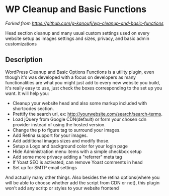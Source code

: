 WP Cleanup and Basic Functions
==============================

*Forked from https://github.com/g-kanoufi/wp-cleanup-and-basic-functions*

Head section cleanup and many usual custom settings used on every website setup as images settings and sizes, privacy, and basic admin customizations

Description
----------

WordPress Cleanup and Basic Options Functions is a utility plugin, even though it's was developed with a  focus on developers as many functionalities are what you might just add to every new website you build, it's really easy to use, just check the boxes corresponding to the set up you want.
It will help you:

*    Cleanup your website head and also some markup included with shortcodes section.
*    Prettify the search url, ex: http://yourwebsite.com/search/search-terms.
*    Load jQuery from Google CDN(default) or form your chosen cdn provider instead of using the hosted version.
*    Change the p to figure tag to surround your images.
*    Add Retina support for your images.
*    Add additional images sizes and modify those.
*    Setup a Logo and background color for your login page
*    Hide Administration menu items with a simple checkbox setup
*    Add some more privacy adding a "referrer" meta tag
*    If Yoast SEO is activated, can remove Yoast comments in head
*    Set up for SMTP email settings    

And actually many other things.
Also besides the retina options(where you will be able to choose whether add the script from CDN or not), this plugin won't add any scritp or styles to your website frontend